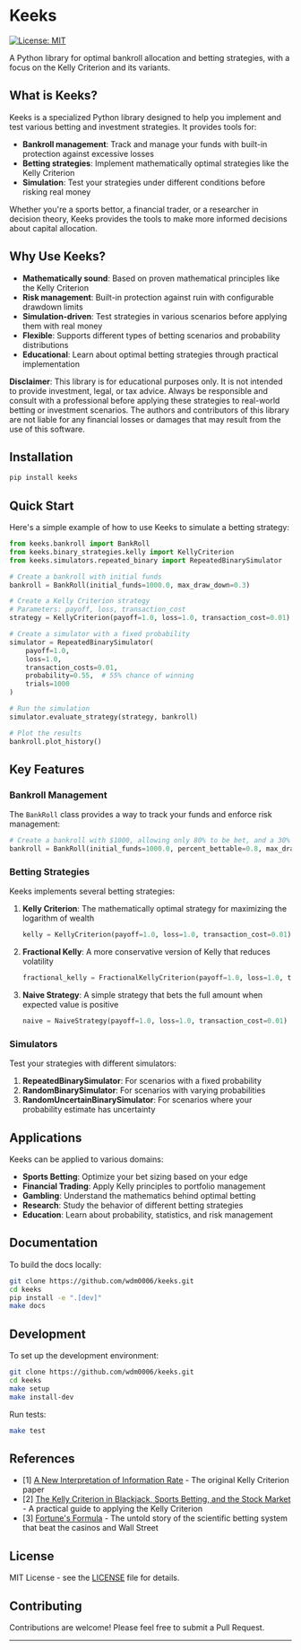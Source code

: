 # Keeks

[![License: MIT](https://img.shields.io/badge/License-MIT-yellow.svg)](https://opensource.org/licenses/MIT)

A Python library for optimal bankroll allocation and betting strategies, with a focus on the Kelly Criterion and its variants.

## What is Keeks?

Keeks is a specialized Python library designed to help you implement and test various betting and investment strategies. It provides tools for:

- **Bankroll management**: Track and manage your funds with built-in protection against excessive losses
- **Betting strategies**: Implement mathematically optimal strategies like the Kelly Criterion
- **Simulation**: Test your strategies under different conditions before risking real money

Whether you're a sports bettor, a financial trader, or a researcher in decision theory, Keeks provides the tools to make more informed decisions about capital allocation.

## Why Use Keeks?

- **Mathematically sound**: Based on proven mathematical principles like the Kelly Criterion
- **Risk management**: Built-in protection against ruin with configurable drawdown limits
- **Simulation-driven**: Test strategies in various scenarios before applying them with real money
- **Flexible**: Supports different types of betting scenarios and probability distributions
- **Educational**: Learn about optimal betting strategies through practical implementation

**Disclaimer**: This library is for educational purposes only. It is not intended to provide investment, legal, or tax advice. Always be responsible and consult with a professional before applying these strategies to real-world betting or investment scenarios. The authors and contributors of this library are not liable for any financial losses or damages that may result from the use of this software.

## Installation

```bash
pip install keeks
```

## Quick Start

Here's a simple example of how to use Keeks to simulate a betting strategy:

```python
from keeks.bankroll import BankRoll
from keeks.binary_strategies.kelly import KellyCriterion
from keeks.simulators.repeated_binary import RepeatedBinarySimulator

# Create a bankroll with initial funds
bankroll = BankRoll(initial_funds=1000.0, max_draw_down=0.3)

# Create a Kelly Criterion strategy
# Parameters: payoff, loss, transaction_cost
strategy = KellyCriterion(payoff=1.0, loss=1.0, transaction_cost=0.01)

# Create a simulator with a fixed probability
simulator = RepeatedBinarySimulator(
    payoff=1.0, 
    loss=1.0, 
    transaction_costs=0.01, 
    probability=0.55,  # 55% chance of winning
    trials=1000
)

# Run the simulation
simulator.evaluate_strategy(strategy, bankroll)

# Plot the results
bankroll.plot_history()
```

## Key Features

### Bankroll Management

The `BankRoll` class provides a way to track your funds and enforce risk management:

```python
# Create a bankroll with $1000, allowing only 80% to be bet, and a 30% max drawdown limit
bankroll = BankRoll(initial_funds=1000.0, percent_bettable=0.8, max_draw_down=0.3)
```

### Betting Strategies

Keeks implements several betting strategies:

1. **Kelly Criterion**: The mathematically optimal strategy for maximizing the logarithm of wealth
   ```python
   kelly = KellyCriterion(payoff=1.0, loss=1.0, transaction_cost=0.01)
   ```

2. **Fractional Kelly**: A more conservative version of Kelly that reduces volatility
   ```python
   fractional_kelly = FractionalKellyCriterion(payoff=1.0, loss=1.0, transaction_cost=0.01, fraction=0.5)
   ```

3. **Naive Strategy**: A simple strategy that bets the full amount when expected value is positive
   ```python
   naive = NaiveStrategy(payoff=1.0, loss=1.0, transaction_cost=0.01)
   ```

### Simulators

Test your strategies with different simulators:

1. **RepeatedBinarySimulator**: For scenarios with a fixed probability
2. **RandomBinarySimulator**: For scenarios with varying probabilities
3. **RandomUncertainBinarySimulator**: For scenarios where your probability estimate has uncertainty

## Applications

Keeks can be applied to various domains:

- **Sports Betting**: Optimize your bet sizing based on your edge
- **Financial Trading**: Apply Kelly principles to portfolio management
- **Gambling**: Understand the mathematics behind optimal betting
- **Research**: Study the behavior of different betting strategies
- **Education**: Learn about probability, statistics, and risk management

## Documentation

To build the docs locally:

```bash
git clone https://github.com/wdm0006/keeks.git
cd keeks
pip install -e ".[dev]"
make docs
```

## Development

To set up the development environment:

```bash
git clone https://github.com/wdm0006/keeks.git
cd keeks
make setup
make install-dev
```

Run tests:

```bash
make test
```

## References

- [1] [A New Interpretation of Information Rate](http://www.herrold.com/brokerage/kelly.pdf) - The original Kelly Criterion paper
- [2] [The Kelly Criterion in Blackjack, Sports Betting, and the Stock Market](https://www.amazon.com/Kelly-Criterion-Blackjack-Sports-Betting/dp/1096432366) - A practical guide to applying the Kelly Criterion
- [3] [Fortune's Formula](https://www.amazon.com/Fortunes-Formula-Scientific-Betting-Casinos/dp/0809045990) - The untold story of the scientific betting system that beat the casinos and Wall Street

## License

MIT License - see the [LICENSE](./LICENSE.md) file for details.

## Contributing

Contributions are welcome! Please feel free to submit a Pull Request.

---

